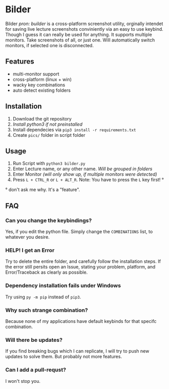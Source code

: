 # Bilder
Bilder *pron: builder* is a cross-platform screenshot utility, orginally intendet for saving live lecture screenshots conviniently via an easy to use keybind. Though I guess it can really be used for anything. It supports multiple monitors. Take screenshots of all, or just one. Will automatically switch monitors, if selected one is disconnected.

## Features
 - multi-monitor support
 - cross-platform (linux + win)
 - wacky key combinations
 - auto detect existing folders

## Installation
1. Download the git repository
2. *Install python3 if not preinstalled*
2. Install dependecies via `pip3 install -r requirements.txt`
3. Create `pics/` folder in script folder

## Usage
1. Run Script with `python3 bilder.py`
2. Enter Lecture name, or any other name. *Will be grouped in folders*
3. Enter Monitor *(will only show up, if multiple monitors were detected)*
4. Press `L + CTRL_R` or `L + ALT_R`. Note: You have to press the `L` key first! °

° don't ask me why. It's a "feature".

## FAQ

### Can you change the keybindings?
Yes, if you edit the python file. Simply change the `COMBINATIONS` list, to whatever you desire.

### HELP! I get an Error
Try to delete the entire folder, and carefully follow the installation steps. If the error still persits open an Issue, stating your problem, platform, and Error/Traceback as clearly as possible.

### Dependency installation fails under Windows
Try using `py -m pip` instead of `pip3`.

### Why such strange combination?
Because none of my applications have default keybinds for that specifc combination.

### Will there be updates?
If you find breaking bugs which I can replicate, I will try to push new updates to solve them. But probably not more features.

### Can I add a pull-requst?
I won't stop you.